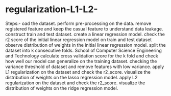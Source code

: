 # regularization-L1-L2-
Steps:-
oad the dataset.
perform pre-processing on the data.
remove registered feature and keep the casual feature to understand data leakage.
construct train and test dataset.
create a linear regression model.
check the r2 score of the initial linear regression model on train and test dataset
observe distribution of weights in the initial linear regression model.
split the dataset into k consecutive folds.
School of Computer Science Engineering and Technology
calculate cross validation score for the k fold and check how well our model can generalize on the training
dataset.
checking the variance threshold of dataset and remove features with low variance.
apply L1 regularization on the dataset and check the r2_score.
visualize the distribution of weights on the lasso regression model.
apply L2 regularization on the dataset and check the r2_score.
visualize the distribution of weights on the ridge regression model.
